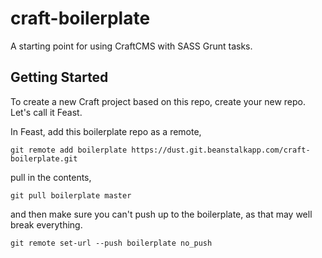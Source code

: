 # craft-boilerplate
A starting point for using CraftCMS with SASS Grunt tasks.

## Getting Started
To create a new Craft project based on this repo, create your new repo. Let's call it Feast.

In Feast, add this boilerplate repo as a remote,
```
git remote add boilerplate https://dust.git.beanstalkapp.com/craft-boilerplate.git
```
pull in the contents,
```
git pull boilerplate master
```
and then make sure you can't push up to the boilerplate, as that may well break everything.
```
git remote set-url --push boilerplate no_push
```
